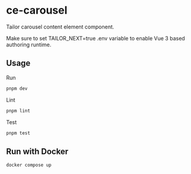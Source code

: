 # ce-carousel

Tailor carousel content element component.

Make sure to set TAILOR_NEXT=true .env variable to enable Vue 3 based authoring runtime.

## Usage

Run

```sh
pnpm dev
```

Lint

```sh
pnpm lint
```

Test

```sh
pnpm test
```

## Run with Docker

```sh
docker compose up
```
